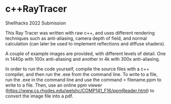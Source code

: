 # c++RayTracer
Shellhacks 2022 Submission

This Ray Tracer was written with raw c++, and uses different rendering techniques such as anti-aliasing, camera depth of field, and normal calculation (can later be used to implement reflections and diffuse shaders).

A couple of example images are provided, with different levels of detail. One in 1440p with 100x anti-aliasing and another in 4k with 300x anti-aliasing.

In order to run the code yourself, compile the source files with a c++ compiler, and then run the .exe from the command line. To write to a file, run the .exe in the command line and use the command > filename.ppm to write to a file. Then, use an online ppm viewer (https://www.cs.rhodes.edu/welshc/COMP141_F16/ppmReader.html) to convert the image file into a pdf.
